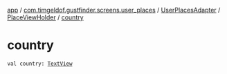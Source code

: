 [app](../../../index.md) / [com.timgeldof.gustfinder.screens.user_places](../../index.md) / [UserPlacesAdapter](../index.md) / [PlaceViewHolder](index.md) / [country](./country.md)

# country

`val country: `[`TextView`](https://developer.android.com/reference/android/widget/TextView.html)